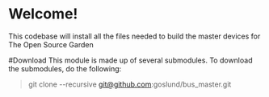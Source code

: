 # Welcome!
This codebase will install all the files needed to build the master devices for The Open Source Garden

#Download
This module is made up of several submodules. To download the submodules, do the following:

>git clone --recursive git@github.com:goslund/bus_master.git
